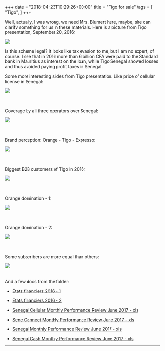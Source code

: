 +++
date = "2018-04-23T10:29:26+00:00"
title = "Tigo for sale"
tags = [
    "Tigo",
]
+++

Well, actually, I was wrong, we need Mrs. Blumert here, maybe, she can clarify something for us in these materials. Here is a picture from Tigo presentation, September 20, 2016:

<div class="container" style="width:auto">
  <a target="blank" href="https://res.cloudinary.com/vincentstradic/image/upload/v1524475123/postfive/tigo_pic_1.jpg">
    <img src="http://res.cloudinary.com/vincentstradic/image/upload/c_scale,h_700/v1524475123/postfive/tigo_pic_1.jpg" style="max-width:100%">
  </a>
</div>
<!--more-->


Is this scheme legal? It looks like tax evasion to me, but I am no expert, of course. I see that in 2016 more than 6 billion CFA were paid to the Standard bank in Mauritius as interest on the loan, while Tigo Senegal showed losses and thus avoided paying profit taxes in Senegal.

Some more interesting slides from Tigo presentation. Like price of cellular license in Senegal:
<div class="container" style="width:auto">
  <a target="blank" href="https://res.cloudinary.com/vincentstradic/image/upload/v1524475123/postfive/tigo_pic_2.jpg">
    <img src="http://res.cloudinary.com/vincentstradic/image/upload/bo_2px_solid_rgb:0515f5/v1524475123/postfive/tigo_pic_2.jpg" style="max-width:100%">
  </a>
</div>
<br></br>
<p>Coverage by all three operators over Senegal:</p>
<div class="container" style="width:auto">
  <a target="blank" href="https://res.cloudinary.com/vincentstradic/image/upload/v1524475123/postfive/tigo_pic_3.jpg">
    <img src="http://res.cloudinary.com/vincentstradic/image/upload/bo_2px_solid_rgb:0a19e3/v1524475123/postfive/tigo_pic_3.jpg" style="max-width:100%">
  </a>
</div>
<br></br>
<p>Brand perception: Orange - Tigo - Expresso:</p>
<div class="container" style="width:auto">
  <a target="blank" href="https://res.cloudinary.com/vincentstradic/image/upload/v1524475123/postfive/tigo_pic_4.jpg">
    <img src="http://res.cloudinary.com/vincentstradic/image/upload/bo_2px_solid_rgb:1d10d7/v1524475123/postfive/tigo_pic_4.jpg" style="max-width:100%">
  </a>
</div>
<br></br>
<p>Biggest B2B customers of Tigo in 2016:</p>
<div class="container" style="width:auto">
  <a target="blank" href="https://res.cloudinary.com/vincentstradic/image/upload/v1524475123/postfive/tigo_pic_5.jpg">
    <img src="https://res.cloudinary.com/vincentstradic/image/upload/v1524475123/postfive/tigo_pic_5.jpg" style="max-width:100%">
  </a>
</div>
<br></br>
<p>Orange domination - 1:</p>
<div class="container" style="width:auto">
  <a target="blank" href="https://res.cloudinary.com/vincentstradic/image/upload/v1524475123/postfive/tigo_pic_6.jpg">
    <img src="https://res.cloudinary.com/vincentstradic/image/upload/v1524475123/postfive/tigo_pic_6.jpg" style="max-width:100%">
  </a>
</div>
<br></br>
<p>Orange domination - 2:</p>
<div class="container" style="width:auto">
  <a target="blank" href="https://res.cloudinary.com/vincentstradic/image/upload/v1524475124/postfive/tigo_pic_7.jpg">
    <img src="https://res.cloudinary.com/vincentstradic/image/upload/v1524475124/postfive/tigo_pic_7.jpg" style="max-width:100%">
  </a>
</div>
<br></br>
<p>Some subscribers are more equal than others:</p>
<div class="container" style="width:auto">
  <a target="blank" href="https://res.cloudinary.com/vincentstradic/image/upload/v1524475124/postfive/tigo_pic_8.jpg">
    <img src="https://res.cloudinary.com/vincentstradic/image/upload/v1524475124/postfive/tigo_pic_8.jpg" style="max-width:100%">
  </a>
</div>
<br></br>
And a few docs from the folder:

- [Etats financiers 2016 - 1](https://res.cloudinary.com/vincentstradic/image/upload/v1524476500/postfive/SENTEL_2016_FS_Part_1_2.pdf)

- [Etats financiers 2016 - 2](https://res.cloudinary.com/vincentstradic/image/upload/v1524476501/postfive/SENTEL_2016_FS_Part2_2.pdf)
- [Senegal Cellular Monthly Performance Review June 2017 - xls](https://res.cloudinary.com/vincentstradic/raw/upload/v1524476535/postfive/MPR_SeneCellular_June_170710.xlsm)
- [Sene Connect Monthly Performance Review June 2017 - xls](https://res.cloudinary.com/vincentstradic/raw/upload/v1524476535/postfive/MPR_SeneConnect_June_170710.xlsm)
- [Senegal Monthly Performance Review June 2017 - xls](https://res.cloudinary.com/vincentstradic/raw/upload/v1524476536/postfive/MPR_Senegal_June_170710.xlsm)
- [Senegal Cash Monthly Performance Review June 2017 - xls](https://res.cloudinary.com/vincentstradic/raw/upload/v1524476536/postfive/MPR_SenegalCash_June_170710.xlsm)

<hr>
